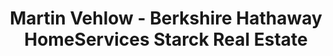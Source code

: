 ---
title: "Martin Vehlow - Berkshire Hathaway HomeServices Starck Real Estate"
url: /palatine/martin-vehlow-berkshire-hathaway-homeservices-starck-real-estate/
shop: Supermarkt
---